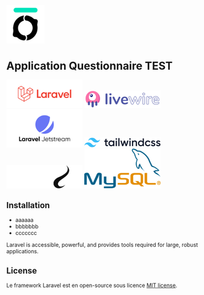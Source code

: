 <img src="assets/logo_bocal_academy.svg" alt="Le Bocal Academy" width="100">

# Application Questionnaire TEST

<img src="assets/laravel.svg" alt="Laravel framework" width="200">
<img src="assets/livewire.svg" alt="Laravel Livewire" width="200">
<img src="assets/jetstream.svg" alt="Laravel Jetstream" width="200">
<img src="assets/tailwindcss.svg" alt="Tailwind Css" width="200">
<img src="assets/php8_1.svg" alt="PHP 8.1" width="200">
<img src="assets/mysql.svg" alt="MySQL" width="200">


## Installation

- aaaaaa
- bbbbbbb
- ccccccc

Laravel is accessible, powerful, and provides tools required for large, robust applications.


## License

Le framework Laravel est en open-source sous licence [MIT license](https://opensource.org/licenses/MIT).
